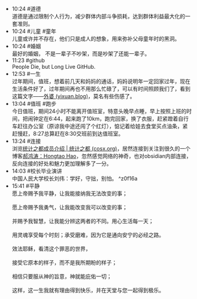 
- 10:24 #道德 <br>道德是通过限制个人行为，减少群体内部斗争损耗，达到群体利益最大化的一套准则。
- 10:24 #儿童 #童年<br>儿童或许并不存在，他们只是成人的想象，用来弥补父母童年时的黑洞。 
- 10:24 #婚姻<br>最好的婚姻， 不是一辈子不吵架，而是吵架了还能一辈子。 
- 11:23 #github<br>People Die, but Long Live GitHub. 
- 12:53 #一生<br>过年期间，值班，想着前几天和妈妈的通话，妈妈说明年一定回家过年，现在生活条件好了，过年期间再也不用那么忙碌了，可以有时间照顾我们了，看到这篇文字——[外婆 (yixuan.blog)](https://yixuan.blog/cn/2021/12/grandmother/)，莫名有些伤感了。 
- 13:04 #值班 #跑步 <br>今日值班，期间24小时不能离开值班室，特意头晚早点睡，早上按照上班的时间，把闹钟定在6:44，起来跑了10km，跑完回家，换了衣服，赶紧蹬着自行车赶往办公室（原谅我中途还闯了个红灯），惦记着给娃去食堂买点油条，紧赶慢赶，8:27总算赶在8:30交班前到达值班室。
- 13:24 #连接<br>浏览[统计之都成员介绍 | 统计之都 (cosx.org)](https://cosx.org/members/)，居然连接到关注到很久的一个博客[郝鸿涛：Hongtao Hao](https://hongtaoh.com/cn/)，忽然感觉网络的神奇，也对obsidian内部连接，反向连接的好处和魅力更加理解多了一分。
- 14:03 #校长毕业演讲<br>中国人民大学校长刘伟：学好，守拙，别怕。  ^z0f16a
- 15:41 #平静<br>愿上帝赐予我平静，让我能接纳我无法改变的事；<br><br>愿上帝赐予我勇气，让我能改变我可以改变的事；<br><br>并赐予我智慧，让我能分辨这两者的不同。用心生活每一天；<br><br>用灵魂享受每个时刻；承受磨难，因为它是通向安宁的必经之路。<br><br>效法耶稣，看清这个罪恶的世界，<br><br>接受它原本的样子，而不是我所期盼的样子；<br><br>相信只要服从神的旨意，神就能庇佑一切；<br><br>这样，这一生我就有理由得到快乐，并在天堂与您一起得到极乐。 